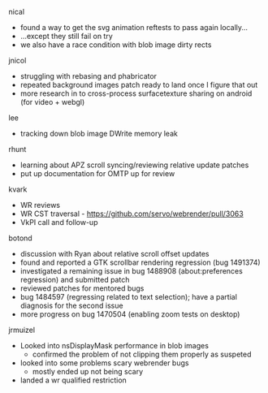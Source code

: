 nical
  * found a way to get the svg animation reftests to pass again locally...
  * ...except they still fail on try
  * we also have a race condition with blob image dirty rects

jnicol
  * struggling with rebasing and phabricator
  * repeated background images patch ready to land once I figure that out
  * more research in to cross-process surfacetexture sharing on android (for video + webgl)

lee
  * tracking down blob image DWrite memory leak


rhunt
  * learning about APZ scroll syncing/reviewing relative update patches
  * put up documentation for OMTP up for review

kvark
  * WR reviews
  * WR CST traversal - https://github.com/servo/webrender/pull/3063
  * VkPI call and follow-up

botond
  * discussion with Ryan about relative scroll offset updates 
  * found and reported a GTK scrollbar rendering regression (bug 1491374) 
  * investigated a remaining issue in bug 1488908 (about:preferences regression) and submitted patch 
  * reviewed patches for mentored bugs 
  * bug 1484597 (regressing related to text selection); have a partial diagnosis for the second issue 
  * more progress on bug 1470504 (enabling zoom tests on desktop)

jrmuizel
  * Looked into nsDisplayMask performance in blob images
    * confirmed the problem of not clipping them properly as suspeted
  * looked into some problems scary webrender bugs
    * mostly ended up not being scary
  * landed a wr qualified restriction
